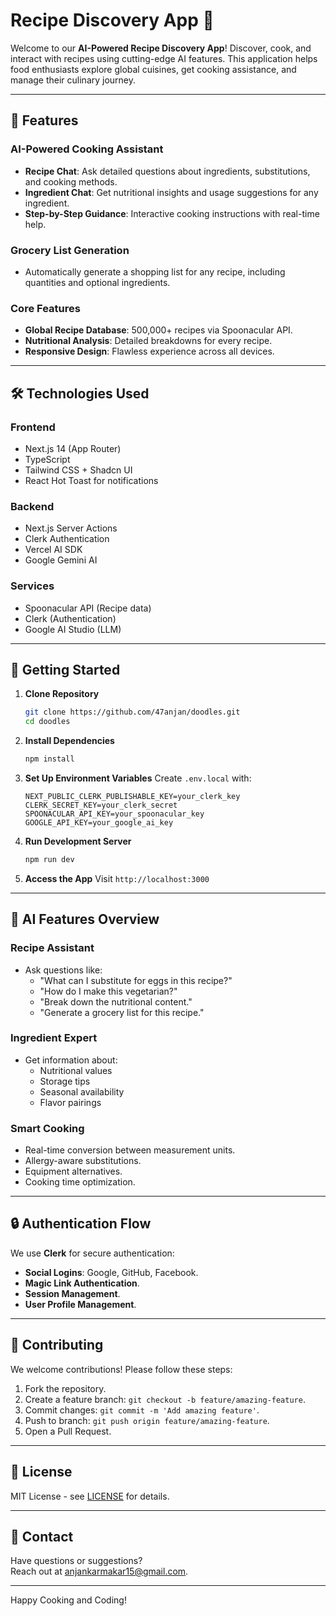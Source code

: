 # Recipe Discovery App 🍳

Welcome to our **AI-Powered Recipe Discovery App**! Discover, cook, and interact with recipes using cutting-edge AI features. This application helps food enthusiasts explore global cuisines, get cooking assistance, and manage their culinary journey.

---

## 🌟 Features

### **AI-Powered Cooking Assistant**

- **Recipe Chat**: Ask detailed questions about ingredients, substitutions, and cooking methods.
- **Ingredient Chat**: Get nutritional insights and usage suggestions for any ingredient.
- **Step-by-Step Guidance**: Interactive cooking instructions with real-time help.

### **Grocery List Generation**

- Automatically generate a shopping list for any recipe, including quantities and optional ingredients.

### **Core Features**

- **Global Recipe Database**: 500,000+ recipes via Spoonacular API.
- **Nutritional Analysis**: Detailed breakdowns for every recipe.
- **Responsive Design**: Flawless experience across all devices.

---

## 🛠 Technologies Used

### **Frontend**

- Next.js 14 (App Router)
- TypeScript
- Tailwind CSS + Shadcn UI
- React Hot Toast for notifications

### **Backend**

- Next.js Server Actions
- Clerk Authentication
- Vercel AI SDK
- Google Gemini AI

### **Services**

- Spoonacular API (Recipe data)
- Clerk (Authentication)
- Google AI Studio (LLM)

---

## 🚀 Getting Started

1. **Clone Repository**

   ```bash
   git clone https://github.com/47anjan/doodles.git
   cd doodles
   ```

2. **Install Dependencies**

   ```bash
   npm install
   ```

3. **Set Up Environment Variables**
   Create `.env.local` with:

   ```env
   NEXT_PUBLIC_CLERK_PUBLISHABLE_KEY=your_clerk_key
   CLERK_SECRET_KEY=your_clerk_secret
   SPOONACULAR_API_KEY=your_spoonacular_key
   GOOGLE_API_KEY=your_google_ai_key
   ```

4. **Run Development Server**

   ```bash
   npm run dev
   ```

5. **Access the App**
   Visit `http://localhost:3000`

---

## 🧠 AI Features Overview

### **Recipe Assistant**

- Ask questions like:
  - "What can I substitute for eggs in this recipe?"
  - "How do I make this vegetarian?"
  - "Break down the nutritional content."
  - "Generate a grocery list for this recipe."

### **Ingredient Expert**

- Get information about:
  - Nutritional values
  - Storage tips
  - Seasonal availability
  - Flavor pairings

### **Smart Cooking**

- Real-time conversion between measurement units.
- Allergy-aware substitutions.
- Equipment alternatives.
- Cooking time optimization.

---

## 🔒 Authentication Flow

We use **Clerk** for secure authentication:

- **Social Logins**: Google, GitHub, Facebook.
- **Magic Link Authentication**.
- **Session Management**.
- **User Profile Management**.

---

## 🤝 Contributing

We welcome contributions! Please follow these steps:

1. Fork the repository.
2. Create a feature branch: `git checkout -b feature/amazing-feature`.
3. Commit changes: `git commit -m 'Add amazing feature'`.
4. Push to branch: `git push origin feature/amazing-feature`.
5. Open a Pull Request.

---

## 📄 License

MIT License - see [LICENSE](LICENSE) for details.

---

## 📧 Contact

Have questions or suggestions?  
Reach out at [anjankarmakar15@gmail.com](mailto:anjankarmakar15@gmail.com).

---

Happy Cooking and Coding!

```

```

